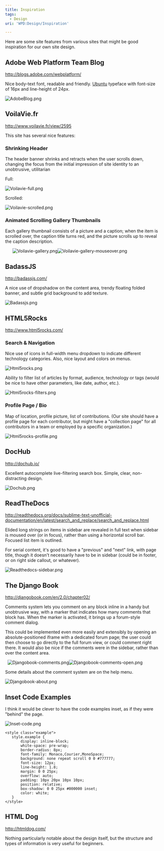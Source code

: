 ```yaml
---
title: Inspiration
tags:
  - Design
uri: 'WPD:Design/Inspiration'

---
```

Here are some site features from various sites that might be good inspiration for our own site design.

## Adobe Web Platform Team Blog

<http://blogs.adobe.com/webplatform/>

Nice body-text font, readable and friendly. [Ubuntu](http://font.ubuntu.com/) typeface with font-size of 16px and line-height of 24px.

![AdobeBlog.png](/assets/public/7/77/AdobeBlog.png)

## VoilaVie.fr

<http://www.voilavie.fr/view/2595>

This site has several nice features:

### Shrinking Header

The header banner shrinks and retracts when the user scrolls down, changing the focus from the initial impression of site identity to an unobtrusive, utilitarian

Full:

![Voilavie-full.png](/assets/public/4/47/Voilavie-full.png)

Scrolled:

![Voilavie-scrolled.png](/assets/public/0/09/Voilavie-scrolled.png)

### Animated Scrolling Gallery Thumbnails

Each gallery thumbnail consists of a picture and a caption; when the item is scrolled over, the caption title turns red, and the picture scrolls up to reveal the caption description.

      ![Voilavie-gallery.png](/assets/public/7/7f/Voilavie-gallery.png)![Voilavie-gallery-mouseover.png](/assets/public/a/a3/Voilavie-gallery-mouseover.png)

## BadassJS

<http://badassjs.com/>

A nice use of dropshadow on the content area, trendy floating folded banner, and subtle grid background to add texture.

![Badassjs.png](/assets/public/3/35/Badassjs.png)

## HTML5Rocks

<http://www.html5rocks.com/>

### Search & Navigation

Nice use of icons in full-width menu dropdown to indicate different technology categories. Also, nice layout and colors on menus.

![Html5rocks.png](/assets/public/9/97/Html5rocks.png)

Ability to filter list of articles by format, audience, technology or tags (would be nice to have other parameters, like date, author, etc.).

![Html5rocks-filters.png](/assets/public/7/76/Html5rocks-filters.png)

### Profile Page / Bio

Map of location, profile picture, list of contributions. (Our site should have a profile page for each contributor, but might have a "collection page" for all contributors in a team or employed by a specific organization.)

![Html5rocks-profile.png](/assets/public/4/4d/Html5rocks-profile.png)

## DocHub

<http://dochub.io/>

Excellent autocomplete live-filtering search box. Simple, clear, non-distracting design.

![Dochub.png](/assets/public/3/33/Dochub.png)

## ReadTheDocs

<http://readthedocs.org/docs/sublime-text-unofficial-documentation/en/latest/search_and_replace/search_and_replace.html>

Elided long strings on items in sidebar are revealed in full text when sidebar is moused over (or in focus), rather than using a horizontal scroll bar. Focused list item is outlined.

For serial content, it's good to have a "previous" and "next" link, with page title, though it doesn't necessarily have to be in sidebar (could be in footer, or on right side callout, or whatever).

![Readthedocs-sidebar.png](/assets/public/6/6f/Readthedocs-sidebar.png)

## The Django Book

<http://djangobook.com/en/2.0/chapter02/>

Comments system lets you comment on any block inline in a handy but unobtrusive way, with a marker that indicates how many comments that block has. When the marker is activated, it brings up a forum-style comment dialog.

This could be implemented even more easily and extensibly by opening an absolute-positioned iframe with a dedicated forum page; the user could then choose to go directly to the full forum view, or could comment right there. It would also be nice if the comments were in the sidebar, rather than over the content area.

  ![Djangobook-comments.png](/assets/public/5/5d/Djangobook-comments.png)![Djangobook-comments-open.png](/assets/public/a/a7/Djangobook-comments-open.png)

Some details about the comment system are on the help menu.

![Djangobook-about.png](/assets/public/e/e4/Djangobook-about.png)

## Inset Code Examples

I think it would be clever to have the code examples inset, as if they were "behind" the page.

![Inset-code.png](/assets/public/5/5f/Inset-code.png)

    <style class="example">
       style.example {
           display: inline-block;
           white-space: pre-wrap;
           border-radius: 8px;
           font-family: Monaco,Courier,MonoSpace;
           background: none repeat scroll 0 0 #777777;
           font-size: 12px;
           line-height: 1.8;
           margin: 0 0 25px;
           overflow: auto;
           padding: 10px 20px 10px 10px;
           position: relative;
           box-shadow: 0 0 25px #000000 inset;
           color: white;
       }
    </style>

## HTML Dog

<http://htmldog.com/>

Nothing particularly notable about the design itself, but the structure and types of information is very useful for beginners.
